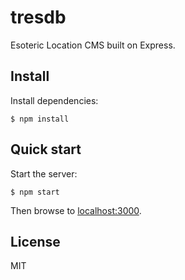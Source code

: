 # tresdb

Esoteric Location CMS built on Express.

## Install

Install dependencies:

    $ npm install

## Quick start

Start the server:

    $ npm start

Then browse to [localhost:3000](http://localhost:3000).

## License

MIT
